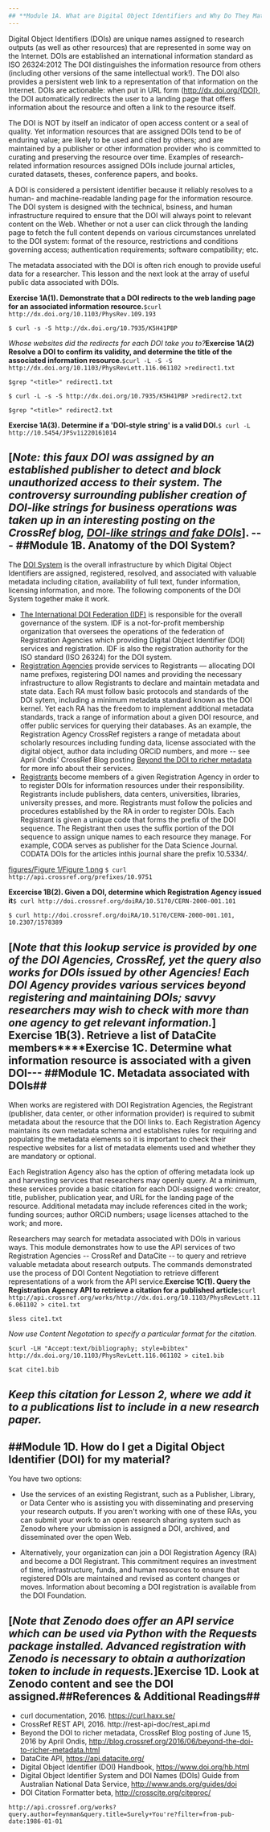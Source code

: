 ```yaml
---
## **Module 1A. What are Digital Object Identifiers and Why Do They Matter ?**
---
```


Digital Object Identifiers (DOIs) are unique names assigned to research outputs (as well as other resources) that are represented in some way on the Internet. DOIs are established an international information standard as ISO 26324:2012   The DOI distinguishes the information resource from others (including other versions of the same intellectual work!). The DOI also provides a persistent web link to a representation of that information on the Internet. DOIs are actionable: when put in URL form (http://dx.doi.org/{DOI}, the DOI automatically redirects the user to a landing page that offers information about the resource and often a link to the resource itself.  

The DOI is NOT by itself an indicator of open access content or a seal of quality. Yet information resources that are assigned DOIs tend to be of enduring value; are likely to be used and cited by others; and are maintained by a publisher or other information provider who is committed to curating and preserving the resource over time. Examples of research-related information resources assigned DOIs include journal articles, curated datasets, theses, conference papers, and books.

A DOI is considered a persistent identifier because it reliably resolves to a human- and machine-readable landing page for the information resource. The DOI system is designed with the technical, bsiness, and human infrastructure required to ensure that the DOI will always point to relevant content on the Web. Whether or not a user can click through the landing page to fetch the full content depends on various circumstances unrelated to the DOI system: format of the resource, restrictions and conditions governing access; authentication requirements; software compatibility; etc. 

The metadata associated with the DOI is often rich enough to provide useful data for a researcher. This lesson and the next look at the array of useful public data associated with DOIs.


  


**Exercise 1A(1). Demonstrate that a DOI redirects to the web landing page for an associated information resource.**`$curl http://dx.doi.org/10.1103/PhysRev.109.193`

`$ curl -s -S http://dx.doi.org/10.7935/K5H41PBP`

_Whose websites did the redirects for each DOI take you to?_**Exercise 1A(2) Resolve a DOI to confirm its validity, and determine the title of the associated information resource.**`$curl -L -S -S http://dx.doi.org/10.1103/PhysRevLett.116.061102 >redirect1.txt`

`$grep "<title>" redirect1.txt`

`$ curl -L -s -S http://dx.doi.org/10.7935/K5H41PBP >redirect2.txt`

`$grep "<title>" redirect2.txt`

**Exercise 1A(3). Determine if a 'DOI-style string' is a valid DOI.**`$ curl -L http://10.5454/JPSv1i220161014`

[_Note: this faux DOI was assigned by an established publisher to detect and block unauthorized access to their system. The controversy surrounding publisher creation of DOI-like strings for business operations was taken up in an interesting posting on the CrossRef blog, [DOI-like strings and fake DOIs](http://blog.crossref.org/2016/06/doi-like-strings-and-fake-dois.html)_].  ---
##**Module 1B. Anatomy of the DOI System?**
---
The [DOI System](https://www.doi.org/) is the overall infrastructure by which Digital Object Identifiers are assigned, registered, resolved, and associated with valuable metadata including citation, availability of full text, funder information,  licensing information, and more. The following components of the DOI System together make it work.
* [The International DOI Federation (IDF)](http://www.doi.org/doi_handbook/7_IDF.html) is responsible for the overall governance of the system. IDF is a not-for-profit membership organization that oversees the operations of the federation of Registration Agencies which providing Digital Object Identifier (DOI) services and registration. IDF is also the registration authority for the ISO standard (ISO 26324) for the DOI system.
* [Registration Agencies](https://www.doi.org/registration_agencies.html) provide services to Registrants — allocating DOI name prefixes, registering DOI names and providing the necessary infrastructure to allow Registrants to declare and maintain metadata and state data. Each RA must follow basic protocols and standards of the DOI sytem, including  a minimum metadata standard known as the DOI kernel. Yet each RA has the freedom to implement additional metadata standards, track a range of information about a given DOI resource, and offer public services for querying their databases.  As an example, the Registration Agency CrossRef registers a range of metadata about scholarly resources including funding data, license associated with the digital object, author data including ORCiD numbers, and more -- see April Ondis' CrossRef Blog posting [Beyond the DOI to richer metadata](http://blog.crossref.org/2016/06/beyond-the-doi-to-richer-metadata.html) for more info about their services.
* [Registrants](http://google.com) become members of a given Registration Agency in order to to register DOIs for information resources under their responsibility. Registrants include publishers, data centers, universities, libraries, university presses, and more. Registrants must follow the policies and procedures established by the RA in order to register DOIs. Each Registrant is given a unique code that forms the prefix of the DOI sequence. The Registrant then uses the suffix portion of the DOI sequence to assign unique names to each resource they manage.  For example, CODA serves as publisher for the Data Science Journal. CODATA DOIs for the articles inthis journal share the prefix 10.5334/.

<a href='figures/Figure 1/Figure 1.png'>figures/Figure 1/Figure 1.png</a>
`$ curl http://api.crossref.org/prefixes/10.9751`

**Excercise 1B(2). Given a DOI, determine which Registration Agency issued it**`$ curl http://doi.crossref.org/doiRA/10.5170/CERN-2000-001.101`

`$ curl http://doi.crossref.org/doiRA/10.5170/CERN-2000-001.101, 10.2307/1578389`

[_Note that this lookup service is provided by one of the DOI Agencies, CrossRef, yet the query also works for DOIs issued by other Agencies!  Each DOI Agency provides various services beyond registering and maintaining DOIs; savvy researchers may wish to check with more than one agency to get relevant information._] **Exercise 1B(3). Retrieve a list of DataCite members****Exercise 1C. Determine what information resource is associated with a given DOI**---
##**Module 1C. Metadata associated with DOIs**##
---
When works are registered with DOI Registration Agencies, the Registrant (publisher, data center, or other information provider) is required to submit metadata about the resource that the DOI links to. Each Registration Agency maintains its own metadata schema and establishes rules for requiring and populating the metadata elements so it is important to check their respective websites for a list of metadata elements used and whether they are mandatory or optional.

Each Registration Agency also has the option of offering metadata look up and harvesting services that researchers may openly query. At a minimum, these services provide a basic citation for each DOI-assigned work: creator, title, publisher, publication year, and URL for the landing page of the resource. Additional metadata may include references cited in the work; funding sources; author ORCiD numbers; usage licenses attached to the work; and more.

Researchers may search for metadata associated with DOIs in various ways.  This module demonstrates how to use the API services of two Registration Agencies -- CrossRef and DataCite -- to query and retrieve valuable metadata about research outputs. The commands demonstrated use the process of DOI Content Negotiation to retrieve different representations of a work from the API service.**Exercise 1C(1). Query the Registration Agency API to retrieve a citation for a published article**`$curl http://api.crossref.org/works/http://dx.doi.org/10.1103/PhysRevLett.116.061102 > cite1.txt`

`$less cite1.txt`

_Now use Content Negotation to specify a particular format for the citation._

`$curl -LH "Accept:text/bibliography; style=bibtex" http://dx.doi.org/10.1103/PhysRevLett.116.061102 > cite1.bib`

`$cat cite1.bib`

_Keep this citation for Lesson 2, where we add it to a publications list to include in a new research paper._
---
##**Module 1D. How do I get a Digital Object Identifier (DOI) for my material?**
---

You have two options: 

+ Use the services of an existing Registrant, such as a Publisher, Library, or Data Center who is assisting you with
disseminating and preserving your research outputs. If you aren't working with one of these RAs, you can submit your work to an open research sharing system such as Zenodo where your ubmission is assigned a DOI, archived, and disseminated over the open Web.

+ Alternatively, your organization can join a DOI Registration Agency (RA) and become a DOI Registrant. This commitment requires an investment of time, infrastructure, funds, and human resources to ensure that registered DOIs are maintained and revised as content changes or moves. Information about becoming a DOI registration is available from the DOI Foundation.

[_Note that Zenodo does offer an API service which can be used via Python with the Requests package installed.  Advanced registration with Zenodo is necessary to obtain a authorization token to include in requests._]**Exercise 1D. Look at Zenodo content and see the DOI assigned.**##**References & Additional Readings**##
---

+ curl documentation, 2016.  https://curl.haxx.se/
+ CrossRef REST API, 2016. http://rest-api-doc/rest_api.md
+ Beyond the DOI to richer metadata, CrossRef Blog posting of June 15, 2016 by April Ondis, http://blog.crossref.org/2016/06/beyond-the-doi-to-richer-metadata.html
+ DataCite API, https://api.datacite.org/
+ Digital Object Identifier (DOI) Handbook, https://www.doi.org/hb.html
+ Digital Object Identifier System and DOI Names (DOIs) Guide from Australian National Data Service, http://www.ands.org/guides/doi
+ DOI Citation Formatter beta, http://crosscite.org/citeproc/


`http://api.crossref.org/works?query.author=feynman&query.title=Surely+You're?filter=from-pub-date:1986-01-01`